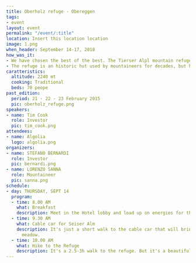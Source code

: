 ```yaml
---
title: Oberholz refuge - Obereggen
tags:
- event
layout: event
permalink: "/event/:title"
location: Insert this location location
image: 1.png
when_header: September 14-17, 2018
how_was_it: 
- We have chosen the best of the best. The Tierser Alpl mountain refuge sits on top of Sieser Alm, which is the largest high-altitude Alpine meadow in Europe.
- The refuge is an historic hut used by mountaineers for decades, but has been completely restored and remodeled into a marvel of wooden architecture.
caratteristics:
  altitude: 2240 mt
  cooking: Traditional
  beds: 70 peope
past_edition:
  period: 21 - 22 - 23 February 2015
  pic: oberholz_refuge.png
speakers:
- name: Tim Cook
  role: Investor
  pic: tim_cook.png
attendees:
- name: Algolia
  logo: algolia.png
organizers:
- name: STEFANO BERNARDI
  role: Investor
  pic: bernardi.png
- name: LORENZO SANNA
  role: Mountaineer
  pic: sanna.png
schedule:
- day: THURSDAY, SEPT 14
  program:
  - time: 8.00 AM
    what: Breakfast
    description: Meet in the Hotel lobby and load up on energies for the day.
  - time: 9.30 AM
    what: Cable car for Seiser Alm
    description: It's just a short walk to the cable car that will bring us to the
      meadow.
  - time: 10.00 AM
    what: Hike to the Refuge
    description: It's a 2.5-3h walk to the refuge. But it's a beautiful one.
---
```


